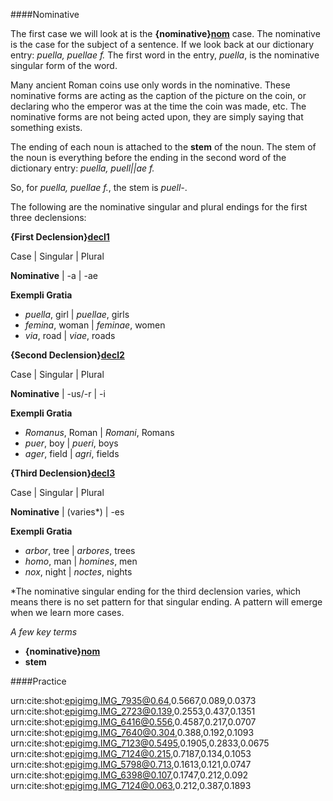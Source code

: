 ####Nominative

The first case we will look at is the **{nominative}[nom]** case.  The nominative is the case for the subject of a sentence.  If we look back at our dictionary entry:  *puella, puellae f.*  The first word in the entry, *puella*, is the nominative singular form of the word.  

[nom]: urn:cite:hclat:category.nominative

Many ancient Roman coins use only words in the nominative.  These nominative forms are acting as the caption of the picture on the coin, or declaring who the emperor was at the time the coin was made, etc.  The nominative forms are not being acted upon, they are simply saying that something exists.

The ending of each noun is attached to the **stem** of the noun.  The stem of the noun is everything before the ending in the second word of the dictionary entry:
		*puella, puell||ae f.*

So, for *puella, puellae f.*, the stem is *puell-*.

The following are the nominative singular and plural endings for the first three declensions:

**{First Declension}[decl1]**

[decl1]: urn:cite:hclat:category.decl1

Case | Singular | Plural

**Nominative** | -a | -ae

**Exempli Gratia**

- *puella*, girl | *puellae*, girls
- *femina*, woman | *feminae*, women
- *via*, road | *viae*, roads

**{Second Declension}[decl2]**

[decl2]: urn:cite:hclat:category.decl2

Case | Singular | Plural

**Nominative** | -us/-r | -i

**Exempli Gratia**

- *Romanus*, Roman | *Romani*, Romans
- *puer*, boy | *pueri*, boys
- *ager*, field | *agri*, fields

**{Third Declension}[decl3]**

[decl3]: urn:cite:hclat:category.decl3

Case | Singular | Plural

**Nominative** | (varies*) | -es

**Exempli Gratia**

- *arbor*, tree | *arbores*, trees
- *homo*, man | *homines*, men
- *nox*, night | *noctes*, nights

*The nominative singular ending for the third declension varies, which means there is no set pattern for that singular ending.  A pattern will emerge when we learn more cases.

*A few key terms*

- **{nominative}[nom]**
- **stem**

####Practice

urn:cite:shot:epigimg.IMG_7935@0.64,0.5667,0.089,0.0373
urn:cite:shot:epigimg.IMG_2723@0.139,0.2553,0.437,0.1351
urn:cite:shot:epigimg.IMG_6416@0.556,0.4587,0.217,0.0707
urn:cite:shot:epigimg.IMG_7640@0.304,0.388,0.192,0.1093
urn:cite:shot:epigimg.IMG_7123@0.5495,0.1905,0.2833,0.0675
urn:cite:shot:epigimg.IMG_7124@0.215,0.7187,0.134,0.1053
urn:cite:shot:epigimg.IMG_5798@0.713,0.1613,0.121,0.0747
urn:cite:shot:epigimg.IMG_6398@0.107,0.1747,0.212,0.092
urn:cite:shot:epigimg.IMG_7124@0.063,0.212,0.387,0.1893
